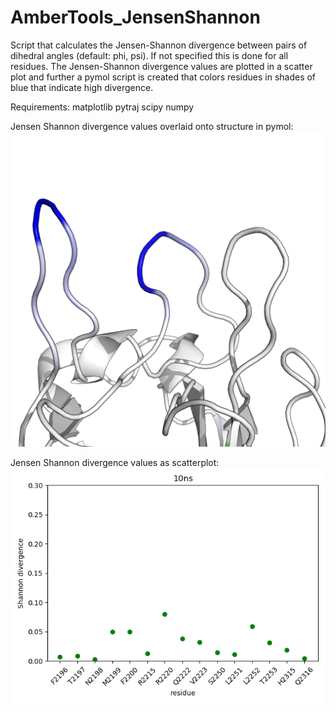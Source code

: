 # AmberTools_JensenShannon
Script that calculates the Jensen-Shannon divergence between pairs of dihedral angles (default: phi, psi). If not specified this is done for all residues. The Jensen-Shannon divergence values are plotted in a scatter plot and further a pymol script is created that colors residues in shades of blue that indicate high divergence.

Requirements:
matplotlib
pytraj
scipy
numpy

Jensen Shannon divergence values overlaid onto structure in pymol:
![](https://github.com/Gimba/AmberTools_JensenShannon/blob/master/pymol_overlay.png)


Jensen Shannon divergence values as scatterplot:
![](https://github.com/Gimba/AmberTools_JensenShannon/blob/master/scatter_plot.png)
